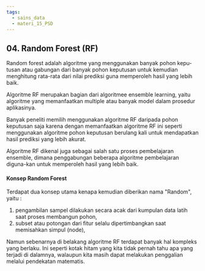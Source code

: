 ```yaml
---
tags:
  - sains_data
  - materi_15_PSD
---
```

## 04. Random Forest (RF)

Random forest adalah algoritme yang menggunakan banyak pohon kepu-tusan atau gabungan dari banyak pohon keputusan untuk kemudian menghitung rata-rata dari nilai prediksi guna memperoleh hasil yang lebih baik.

Algoritme RF merupakan bagian dari algoritmee ensemble learning, yaitu algoritme yang memanfaatkan multiple atau banyak model dalam prosedur aplikasinya.

Banyak peneliti memilih menggunakan algoritme RF daripada pohon keputusan saja karena dengan memanfaatkan algoritme RF ini seperti menggunakan algoritme pohon keputusan berulang kali untuk mendapatkan hasil prediksi yang lebih akurat.

Algoritme RF dikenal juga sebagai salah satu proses pembelajaran ensemble, dimana penggabungan beberapa algoritme pembelajaran diguna-kan untuk memperoleh hasil yang lebih baik.

#### Konsep Random Forest

Terdapat dua konsep utama kenapa kemudian diberikan nama "Random", yaitu :

1) pengambilan sampel dilakukan secara acak dari kumpulan data latih saat proses membangun pohon, 
2) subset atau potongan dari fitur selalu dipertimbangkan saat memisahkan simpul (node),

Namun sebenarnya di belakang algoritme RF terdapat banyak hal kompleks yang berlaku. Ini seperti kotak hitam yang kita tidak pernah tahu apa yang terjadi di dalamnya, walaupun kita masih dapat melakukan penggalian melalui pendekatan matematis.

